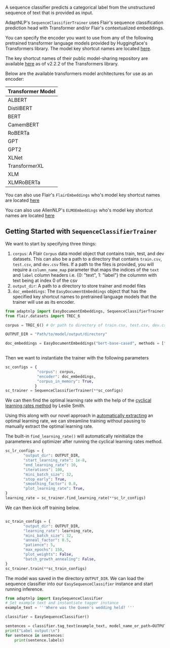 A sequence classifier predicts a categorical label from the unstructured sequence of text that is provided as input.

AdaptNLP's `SequenceClassifierTrainer` uses Flair's sequence classification prediction head with Transformer and/or
Flair's contextualized embeddings.

You can specify the encoder you want to use from any of the following pretrained transformer language models provided
by Huggingface's Transformers library.  The model key shortcut names are located [here](https://huggingface.co/transformers/pretrained_models.html).

The key shortcut names of their public model-sharing repository are available [here](https://huggingface.co/models) as of
v2.2.2 of the Transformers library.


Below are the available transformers model architectures for use as an encoder:

| Transformer Model|
| -------------    |
| ALBERT |
| DistilBERT |
| BERT |
| CamemBERT |
| RoBERTa |
| GPT |
| GPT2 |
| XLNet |
| TransformerXL |
| XLM |
| XLMRoBERTa |

You can also use Flair's `FlairEmbeddings` who's model key shortcut names are located [here](https://github.com/flairNLP/flair/blob/master/resources/docs/embeddings/FLAIR_EMBEDDINGS.md)

You can also use AllenNLP's `ELMOEmbeddings` who's model key shortcut names are located [here](https://github.com/flairNLP/flair/blob/master/resources/docs/embeddings/ELMO_EMBEDDINGS.md)

## Getting Started with `SequenceClassifierTrainer`

We want to start by specifying three things:
  1. `corpus`: A Flair `Corpus` data model object that contains train, test, and dev datasets.
    This can also be a path to a directory that contains `train.csv`, `test.csv`, and `dev.csv` files.
    If a path to the files is provided, you will require a `column_name_map` parameter that maps the indices of
    the `text` and `label` column headers i.e. {0: "text", 1: "label"} the colummn with text being at index 0 of the csv
  2. `output_dir`: A path to a directory to store trainer and model files
  3. `doc_embeddings`: The `EasyDocumentEmbeddings` object that has the specified key shortcut names to pretrained
    language models that the trainer will use as its encoder.

```python
from adaptnlp import EasyDocumentEmbeddings, SequenceClassifierTrainer
from flair.datasets import TREC_6

corpus = TREC_6() # Or path to directory of train.csv, test.csv, dev.csv files at "Path/to/data/directory" 

OUTPUT_DIR = "Path/to/model/output/directory" 

doc_embeddings = EasyDocumentEmbeddings("bert-base-cased", methods = ["rnn"]) # We can specify to load the pool or rnn
                                                                              # methods to avoid loading both.
```

Then we want to instantiate the trainer with the following parameters

```python
sc_configs = {
              "corpus": corpus,
              "encoder": doc_embeddings,
              "corpus_in_memory": True,
             }
sc_trainer = SequenceClassifierTrainer(**sc_configs)

```

We can then find the optimal learning rate with the help of the [cyclical learning rates method](https://arxiv.org/abs/1506.01186)
by Leslie Smith.

Using this along with our novel approach in [automatically extracting](https://forums.fast.ai/t/automated-learning-rate-suggester/44199?u=aychang)
an optimal learning rate, we can streamline training without pausing to manually extract the optimal learning rate.

The built-in `find_learning_rate()` will automatically reinitialize the parameteres and optimizer after running the
cyclical learning rates method.

```python
sc_lr_configs = {
        "output_dir": OUTPUT_DIR,
        "start_learning_rate": 1e-8,
        "end_learning_rate": 10,
        "iterations": 100,
        "mini_batch_size": 32,
        "stop_early": True,
        "smoothing_factor": 0.8,
        "plot_learning_rate": True,
}
learning_rate = sc_trainer.find_learning_rate(**sc_lr_configs)
```

We can then kick off training below.

```python

sc_train_configs = {
        "output_dir": OUTPUT_DIR,
        "learning_rate": learning_rate,
        "mini_batch_size": 32,
        "anneal_factor": 0.5,
        "patience": 5,
        "max_epochs": 150,
        "plot_weights": False,
        "batch_growth_annealing": False,
}
sc_trainer.train(**sc_train_configs)

```

The model was saved in the directory `OUTPUT_DIR`.  We can load the sequence classifier into our `EasySequenceClassifier`
instance and start running inference.

```python
from adaptnlp import EasySequenceClassifier
# Set example text and instantiate tagger instance
example_text = '''Where was the Queen's wedding held? '''

classifier = EasySequenceClassifier()

sentences = classifier.tag_text(example_text, model_name_or_path=OUTPUT_DIR)
print("Label output:\n")
for sentence in sentences:
    print(sentence.labels)

```

